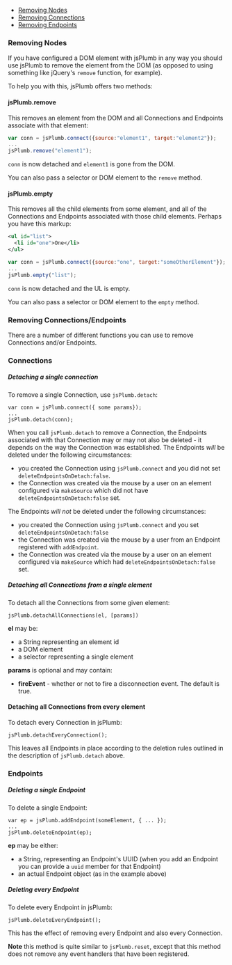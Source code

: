 - [Removing Nodes](#nodes)
- [Removing Connections](#connections)
- [Removing Endpoints](#endpoints)

<a name="nodes"></a>
### Removing Nodes

If you have configured a DOM element with jsPlumb in any way you should use jsPlumb to remove the element from the DOM (as opposed to using something like jQuery's `remove` function, for example).

To help you with this, jsPlumb offers two methods:

#### jsPlumb.remove

This removes an element from the DOM and all Connections and Endpoints associate with that element:

```javascript
var conn = jsPlumb.connect({source:"element1", target:"element2"});
...
jsPlumb.remove("element1");
```

`conn` is now detached and `element1` is gone from the DOM. 

You can also pass a selector or DOM element to the `remove` method.

#### jsPlumb.empty

This removes all the child elements from some element, and all of the Connections and Endpoints associated with those child elements. Perhaps you have this markup:

```xml
<ul id="list">
  <li id="one">One</li>
</ul>
```

```javascript
var conn = jsPlumb.connect({source:"one", target:"someOtherElement"});
...
jsPlumb.empty("list");
```

`conn` is now detached and the UL is empty.

You can also pass a selector or DOM element to the `empty` method.

### Removing Connections/Endpoints

There are a number of different functions you can use to remove Connections and/or Endpoints.

<a name="connections"></a>
### Connections

##### Detaching a single connection

To remove a single Connection, use `jsPlumb.detach`:

    var conn = jsPlumb.connect({ some params});
    ...
    jsPlumb.detach(conn);

When you call `jsPlumb.detach` to remove a Connection, the Endpoints associated with that Connection may or may not also be deleted - it depends on the way the Connection was established. The Endpoints *will* be deleted under the following circumstances:

- you created the Connection using `jsPlumb.connect` and you did not set `deleteEndpointsOnDetach:false`.
- the Connection was created via the mouse by a user on an element configured via `makeSource` which did not have `deleteEndpointsOnDetach:false` set.


The Endpoints *will not* be deleted under the following circumstances:


- you created the Connection using `jsPlumb.connect` and you set `deleteEndpointsOnDetach:false`
- the Connection was created via the mouse by a user from an Endpoint registered with `addEndpoint`.
- the Connection was created via the mouse by a user on an element configured via `makeSource` which had `deleteEndpointsOnDetach:false` set.



##### Detaching all Connections from a single element

To detach all the Connections from some given element:

    jsPlumb.detachAllConnections(el, [params])


**el** may be:

- a String representing an element id
- a DOM element
- a selector representing a single element

**params** is optional and may contain:

- **fireEvent** - whether or not to fire a disconnection event. The default is true.
                

#### Detaching all Connections from every element
To detach every Connection in jsPlumb:

    jsPlumb.detachEveryConnection();

This leaves all Endpoints in place according to the deletion rules outlined in the description of `jsPlumb.detach` above.


<a name="endpoints"></a>
### Endpoints

##### Deleting a single Endpoint
To delete a single Endpoint:

    var ep = jsPlumb.addEndpoint(someElement, { ... });
    ...
    jsPlumb.deleteEndpoint(ep);

**ep** may be either:

- a String, representing an Endpoint's UUID (when you add an Endpoint you can provide a `uuid` member for that Endpoint)
- an actual Endpoint object (as in the example above)


##### Deleting every Endpoint
To delete every Endpoint in jsPlumb:

    jsPlumb.deleteEveryEndpoint();

This has the effect of removing every Endpoint and also every Connection. 

**Note** this method is quite similar to `jsPlumb.reset`, except that this method does not remove any event handlers that have been registered.